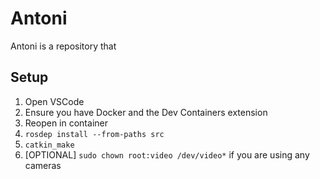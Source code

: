 # Antoni

Antoni is a repository that

## Setup
1. Open VSCode
1. Ensure you have Docker and the Dev Containers extension
1. Reopen in container
1. `rosdep install --from-paths src`
1. `catkin_make`
1. \[OPTIONAL\] `sudo chown root:video /dev/video*` if you are using any cameras